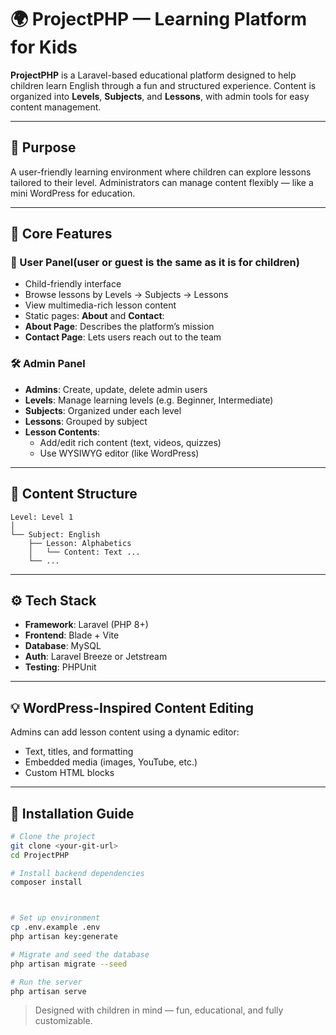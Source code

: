
# 🌍 ProjectPHP — Learning Platform for Kids

**ProjectPHP** is a Laravel-based educational platform designed to help children learn English through a fun and structured experience. Content is organized into **Levels**, **Subjects**, and **Lessons**, with admin tools for easy content management.

---

## 🎯 Purpose

A user-friendly learning environment where children can explore  lessons tailored to their level. Administrators can manage content flexibly — like a mini WordPress for education.

---

## 🔑 Core Features

### 👦 User Panel(user or guest is the same as it is for children)
- Child-friendly interface
- Browse lessons by Levels → Subjects → Lessons
- View multimedia-rich lesson content
- Static pages: **About** and **Contact**:
- **About Page**: Describes the platform’s mission
- **Contact Page**: Lets users reach out to the team

### 🛠️ Admin Panel
- **Admins**: Create, update, delete admin users
- **Levels**: Manage learning levels (e.g. Beginner, Intermediate)
- **Subjects**: Organized under each level
- **Lessons**: Grouped by subject
- **Lesson Contents**:
  - Add/edit rich content (text, videos, quizzes)
  - Use WYSIWYG editor (like WordPress)

---

## 🧭 Content Structure

```
Level: Level 1
│
└── Subject: English
    ├── Lesson: Alphabetics
    │   └── Content: Text ...
    └── ...
```

---

## ⚙️ Tech Stack

- **Framework**: Laravel (PHP 8+)
- **Frontend**: Blade + Vite
- **Database**: MySQL
- **Auth**: Laravel Breeze or Jetstream
- **Testing**: PHPUnit

---

## 💡 WordPress-Inspired Content Editing

Admins can add lesson content using a dynamic editor:
- Text, titles, and formatting
- Embedded media (images, YouTube, etc.)
- Custom HTML blocks

---

## 🚀 Installation Guide

```bash
# Clone the project
git clone <your-git-url>
cd ProjectPHP

# Install backend dependencies
composer install



# Set up environment
cp .env.example .env
php artisan key:generate

# Migrate and seed the database
php artisan migrate --seed

# Run the server
php artisan serve
```



> Designed with children in mind — fun, educational, and fully customizable.

